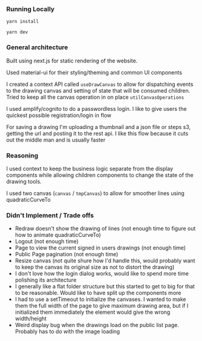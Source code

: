 ### Running Locally
`yarn install`

`yarn dev`

### General architecture
Built using next.js for static rendering of the website.

Used material-ui for their styling/theming and common UI components

I created a context API called `useDrawCanvas` to allow for dispatching events
to the drawing canvas and setting of state that will be consumed children. Tried
to keep all the canvas operation in on place `utilCanvasOperations`

I used amplify/cognito to do a passwordless login.  I like to give users the quickest possible registration/login in flow

For saving a drawing I'm uploading a thumbnail and a json file or steps s3, getting the url and posting it to the rest api. I like this flow because it cuts out the middle man and is usually faster


### Reasoning
I used context to keep the business logic separate from the display components
while allowing children components to change the state of the drawing tools.

I used two canvas (`canvas` / `tmpCanvas`) to allow for smoother lines using quadraticCurveTo


### Didn't Implement / Trade offs
- Redraw doesn't show the drawing of lines (not enough time to figure out how to animate quadraticCurveTo)
- Logout (not enough time)
- Page to view the current signed in users drawings (not enough time)
- Public Page pagination (not enough time)
- Resize canvas (not quite shure how I'd handle this, would probably want to keep the canvas its original size as not to distort the drawing)
- I don't love how the login dialog works, would like to spend more time polishing its architecture
- I generally like a flat folder structure but this started to get to big for that to be reasonable. Would like to have split up the components more
- I had to use a setTimeout to initialize the canvases. I wanted to make them the full width of the page to give maximum drawing area, but if I initialized them immediately the element would give the wrong width/height
- Weird display bug when the drawings load on the public list page.  Probably has to do with the image loading
